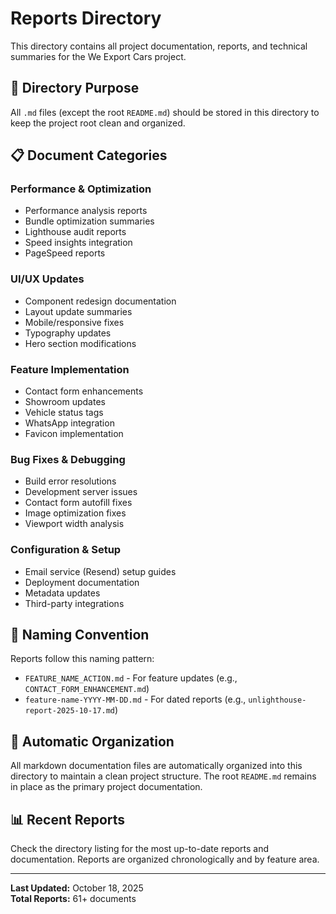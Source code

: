 # Reports Directory

This directory contains all project documentation, reports, and technical summaries for the We Export Cars project.

## 📁 Directory Purpose

All `.md` files (except the root `README.md`) should be stored in this directory to keep the project root clean and organized.

## 📋 Document Categories

### Performance & Optimization
- Performance analysis reports
- Bundle optimization summaries
- Lighthouse audit reports
- Speed insights integration
- PageSpeed reports

### UI/UX Updates
- Component redesign documentation
- Layout update summaries
- Mobile/responsive fixes
- Typography updates
- Hero section modifications

### Feature Implementation
- Contact form enhancements
- Showroom updates
- Vehicle status tags
- WhatsApp integration
- Favicon implementation

### Bug Fixes & Debugging
- Build error resolutions
- Development server issues
- Contact form autofill fixes
- Image optimization fixes
- Viewport width analysis

### Configuration & Setup
- Email service (Resend) setup guides
- Deployment documentation
- Metadata updates
- Third-party integrations

## 📝 Naming Convention

Reports follow this naming pattern:
- `FEATURE_NAME_ACTION.md` - For feature updates (e.g., `CONTACT_FORM_ENHANCEMENT.md`)
- `feature-name-YYYY-MM-DD.md` - For dated reports (e.g., `unlighthouse-report-2025-10-17.md`)

## 🔄 Automatic Organization

All markdown documentation files are automatically organized into this directory to maintain a clean project structure. The root `README.md` remains in place as the primary project documentation.

## 📊 Recent Reports

Check the directory listing for the most up-to-date reports and documentation. Reports are organized chronologically and by feature area.

---

**Last Updated:** October 18, 2025  
**Total Reports:** 61+ documents
